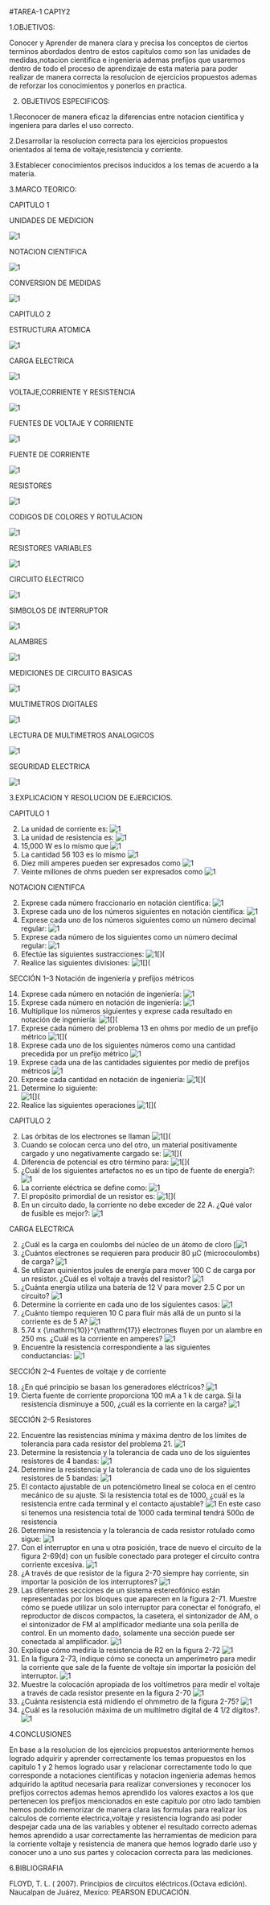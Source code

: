 #TAREA-1 CAP1Y2

1.OBJETIVOS:

Conocer y Aprender de manera clara y precisa los conceptos de ciertos terminos abordados dentro de estos capitulos como son las unidades de medidas,notacion cientifica e ingenieria ademas prefijos que usaremos dentro de todo el proceso de aprendizaje de esta materia para poder realizar de manera correcta la resolucion de ejercicios propuestos ademas de reforzar los conocimientos y ponerlos en practica. 

2. OBJETIVOS ESPECIFICOS: 

1.Reconocer de manera eficaz la diferencias entre notacion cientifica y ingeniera para darles el uso correcto. 

2.Desarrollar la resolucion correcta para los ejercicios propuestos orientados al tema de voltaje,resistencia y corriente. 

3.Establecer conocimientos precisos inducidos a los temas de acuerdo a la materia. 


3.MARCO TEORICO:

CAPITULO 1 

UNIDADES DE MEDICION 

![1](https://github.com/Josselyn2/Fundamentos-de-circuitos/blob/Principal/UM1.jpg?raw=true)

NOTACION CIENTIFICA 

![1](https://github.com/Josselyn2/Fundamentos-de-circuitos/blob/Principal/NM2.jpg?raw=true)

CONVERSION DE MEDIDAS

![1](https://github.com/Josselyn2/Fundamentos-de-circuitos/blob/Principal/CM3.jpg?raw=true)

CAPITULO 2 

ESTRUCTURA ATOMICA 

![1](https://github.com/Josselyn2/Fundamentos-de-circuitos/blob/Principal/EM4.jpg?raw=true)

CARGA ELECTRICA

![1](https://github.com/Josselyn2/Fundamentos-de-circuitos/blob/Principal/CM5.jpg?raw=true)

VOLTAJE,CORRIENTE Y RESISTENCIA

![1](https://github.com/Josselyn2/Fundamentos-de-circuitos/blob/Principal/VM6.jpg?raw=true)

FUENTES DE VOLTAJE Y CORRIENTE 

![1](https://github.com/Josselyn2/Fundamentos-de-circuitos/blob/Principal/FM7.jpg?raw=true) 

FUENTE DE CORRIENTE

![1](https://github.com/Josselyn2/Fundamentos-de-circuitos/blob/Principal/IMAGENES/FM8.jpg?raw=true)

RESISTORES

![1](https://github.com/Josselyn2/Fundamentos-de-circuitos/blob/Principal/IMAGENES/RM9.jpg?raw=true)

CODIGOS DE COLORES Y ROTULACION 

![1](https://github.com/Josselyn2/Fundamentos-de-circuitos/blob/Principal/IMAGENES/RM10.jpg?raw=true)

RESISTORES VARIABLES 

![1](https://github.com/Josselyn2/Fundamentos-de-circuitos/blob/Principal/IMAGENES/RM11.jpg?raw=true)

CIRCUITO ELECTRICO

![1](https://github.com/Josselyn2/Fundamentos-de-circuitos/blob/Principal/IMAGENES/CM12.jpg?raw=true)

SIMBOLOS DE INTERRUPTOR

![1](https://github.com/Josselyn2/Fundamentos-de-circuitos/blob/Principal/IMAGENES/SM13.jpg?raw=true)

ALAMBRES

![1](https://github.com/Josselyn2/Fundamentos-de-circuitos/blob/Principal/IMAGENES/AM14.jpg?raw=true)

MEDICIONES DE CIRCUITO BASICAS 

![1](https://github.com/Josselyn2/Fundamentos-de-circuitos/blob/Principal/IMAGENES/MM15%20(2).jpg?raw=true)

MULTIMETROS DIGITALES

![1](https://github.com/Josselyn2/Fundamentos-de-circuitos/blob/Principal/IMAGENES/MM16.jpg?raw=true)

LECTURA DE MULTIMETROS ANALOGICOS

![1](https://github.com/Josselyn2/Fundamentos-de-circuitos/blob/Principal/IMAGENES/LM17.jpg?raw=true)

SEGURIDAD ELECTRICA

![1](https://github.com/Josselyn2/Fundamentos-de-circuitos/blob/Principal/IMAGENES/SM18.jpg?raw=true)

3.EXPLICACION Y RESOLUCION DE EJERCICIOS. 

CAPITULO  1 

2. La unidad de corriente es:
![1](https://github.com/Josselyn2/Fundamentos-de-circuitos/blob/Principal/E2.jpg?raw=true)
4. La unidad de resistencia es:	
![1](https://github.com/Josselyn2/Fundamentos-de-circuitos/blob/TAREA1/E4.jpg?raw=true)
6. 15,000 W es lo mismo que
![1](https://github.com/Josselyn2/Fundamentos-de-circuitos/blob/TAREA1/E6.jpg?raw=true)
8. La cantidad 56 103 es lo mismo 
![1](https://github.com/Josselyn2/Fundamentos-de-circuitos/blob/TAREA1/E8.jpg?raw=true)
10. Diez mili amperes pueden ser expresados como
![1](https://github.com/Josselyn2/Fundamentos-de-circuitos/blob/TAREA1/E10.jpg?raw=true)
12. Veinte millones de ohms pueden ser expresados como 
![1](https://github.com/Josselyn2/Fundamentos-de-circuitos/blob/TAREA1/E12.jpg?raw=true)

NOTACION CIENTIFCA

2. Exprese cada número fraccionario en notación científica:
![1](https://github.com/Josselyn2/Fundamentos-de-circuitos/blob/TAREA1/E2N.jpg?raw=true)
4. Exprese cada uno de los números siguientes en notación científica: 
![1](https://github.com/Josselyn2/Fundamentos-de-circuitos/blob/TAREA1/E4N.jpg?raw=true)
6. Exprese cada uno de los números siguientes como un número decimal regular: 
![1](https://github.com/Josselyn2/Fundamentos-de-circuitos/blob/TAREA1/E6N.jpg?raw=true)
8. Exprese cada número de los siguientes como un número decimal regular: 
![1](https://github.com/Josselyn2/Fundamentos-de-circuitos/blob/TAREA1/E8N.jpg?raw=true)
10. Efectúe las siguientes sustracciones: 
![1[](](https://github.com/Josselyn2/Fundamentos-de-circuitos/blob/TAREA1/E10N.jpg?raw=true)
12. Realice las siguientes divisiones:
![1[](](https://github.com/Josselyn2/Fundamentos-de-circuitos/blob/TAREA1/E12N.jpg?raw=true)

SECCIÓN 1–3 Notación de ingeniería y prefijos métricos 

14. Exprese cada número en notación de ingeniería: 
![1](https://github.com/Josselyn2/Fundamentos-de-circuitos/blob/TAREA1/E14N.jpg?raw=true)
16. Exprese cada número en notación de ingeniería: 
![1](https://github.com/Josselyn2/Fundamentos-de-circuitos/blob/TAREA1/E16N.jpg?raw=true)
18. Multiplique los números siguientes y exprese cada resultado en notación de ingeniería:
![1[](](https://github.com/Josselyn2/Fundamentos-de-circuitos/blob/TAREA1/E18N.jpg?raw=true)
20. Exprese cada número del problema 13 en ohms por medio de un prefijo métrico
![1[](](https://github.com/Josselyn2/Fundamentos-de-circuitos/blob/TAREA1/E20N.jpg?raw=true)
22. Exprese cada uno de los siguientes números como una cantidad precedida por un prefijo métrico
![1](https://github.com/Josselyn2/Fundamentos-de-circuitos/blob/TAREA1/E22N.jpg?raw=true)
24. Exprese cada una de las cantidades siguientes por medio de prefijos métricos
![1](https://github.com/Josselyn2/Fundamentos-de-circuitos/blob/TAREA1/E24N.jpg?raw=true)
26. Exprese cada cantidad en notación de ingeniería:
![1[](](https://github.com/Josselyn2/Fundamentos-de-circuitos/blob/TAREA1/E26N.jpg?raw=true)
28. Determine lo siguiente:  
![1[](](https://github.com/Josselyn2/Fundamentos-de-circuitos/blob/TAREA1/E28N.jpg?raw=true)
30. Realice las siguientes operaciones
![1[](](https://github.com/Josselyn2/Fundamentos-de-circuitos/blob/TAREA1/E30N.jpg?raw=true)

CAPITULO 2 

2. Las órbitas de los electrones se llaman
![1[](](https://github.com/Josselyn2/Fundamentos-de-circuitos/blob/TAREA1/E2A.jpg?raw=true)
4. Cuando se colocan cerca uno del otro, un material positivamente cargado y uno negativamente cargado se:
![1[](](https://github.com/Josselyn2/Fundamentos-de-circuitos/blob/TAREA1/E4A.jpg?raw=true)
6. Diferencia de potencial es otro término para: 
![1[](](https://github.com/Josselyn2/Fundamentos-de-circuitos/blob/TAREA1/E6A.jpg?raw=true)
8. ¿Cuál de los siguientes artefactos no es un tipo de fuente de energía?:
![1](https://github.com/Josselyn2/Fundamentos-de-circuitos/blob/TAREA1/E8A.jpg?raw=true)
10. La corriente eléctrica se define como:
![1](https://github.com/Josselyn2/Fundamentos-de-circuitos/blob/TAREA1/E10A.jpg?raw=true)
12. El propósito primordial de un resistor es: 
![1[](](https://github.com/Josselyn2/Fundamentos-de-circuitos/blob/TAREA1/E12A.jpg?raw=true)
14. En un circuito dado, la corriente no debe exceder de 22 A. ¿Qué valor de fusible es mejor?:
![1](https://github.com/Josselyn2/Fundamentos-de-circuitos/blob/TAREA1/E14A.jpg?raw=true)

CARGA ELECTRICA 


2. ¿Cuál es la carga en coulombs del núcleo de un átomo de cloro
[![1](https://github.com/Josselyn2/Fundamentos-de-circuitos/blob/TAREA1/E2C.jpg?raw=true)
4. ¿Cuántos electrones se requieren para producir 80 µC (microcoulombs) de carga?
![1](https://github.com/Josselyn2/Fundamentos-de-circuitos/blob/Principal/E4C.jpg?raw=true)
6. Se utilizan quinientos joules de energía para mover 100 C de carga por un resistor. ¿Cuál es  el voltaje a través del resistor? 
![1](https://github.com/Josselyn2/Fundamentos-de-circuitos/blob/Principal/E6C.jpg?raw=true)
8. ¿Cuánta energía utiliza una batería de 12 V para mover 2.5 C por un circuito?
 ![1](https://github.com/Josselyn2/Fundamentos-de-circuitos/blob/Principal/E8C.jpg?raw=true)
10. Determine la corriente en cada uno de los siguientes casos:
 ![1](https://github.com/Josselyn2/Fundamentos-de-circuitos/blob/Principal/E10C.jpg?raw=true)
12. ¿Cuánto tiempo requieren 10 C para fluir más allá de un punto si la corriente es de 5 A?
![1]( https://github.com/Josselyn2/Fundamentos-de-circuitos/blob/Principal/E12C.jpg?raw=true)
14. 5.74 x {\mathrm{10}}^{\mathrm{17}} electrones fluyen por un alambre en 250 ms. ¿Cuál es la corriente en amperes?
![1](https://github.com/Josselyn2/Fundamentos-de-circuitos/blob/Principal/E14C.jpg?raw=true)
16. Encuentre la resistencia correspondiente a las siguientes conductancias:
![1]( https://github.com/Josselyn2/Fundamentos-de-circuitos/blob/Principal/E16C.jpg?raw=true)


SECCIÓN 2–4 Fuentes de voltaje y de corriente 

18. ¿En qué principio se basan los generadores eléctricos? 
![1](https://github.com/Josselyn2/Fundamentos-de-circuitos/blob/Principal/E18C.jpg?raw=true)
20. Cierta fuente de corriente proporciona 100 mA a 1 k de carga. Si la resistencia disminuye a 500, ¿cuál es la corriente en la carga? 
![1](https://github.com/Josselyn2/Fundamentos-de-circuitos/blob/Principal/E20C.jpg?raw=true)


SECCIÓN 2–5 Resistores 


22. Encuentre las resistencias mínima y máxima dentro de los límites de tolerancia para cada resistor del problema 21.
 ![1](https://github.com/Josselyn2/Fundamentos-de-circuitos/blob/Principal/E22R.jpg?raw=true)
24. Determine la resistencia y la tolerancia de cada uno de los siguientes resistores de 4 bandas: 
![1](https://github.com/Josselyn2/Fundamentos-de-circuitos/blob/Principal/E24R.jpg?raw=true)
26. Determine la resistencia y la tolerancia de cada uno de los siguientes resistores de 5 bandas:
![1](https://github.com/Josselyn2/Fundamentos-de-circuitos/blob/Principal/E26R.jpg?raw=true)
28. El contacto ajustable de un potenciómetro lineal se coloca en el centro mecánico de su ajuste. Si la resistencia total es de 1000, ¿cuál es la resistencia entre cada terminal y el contacto ajustable?
![1](https://github.com/Josselyn2/Fundamentos-de-circuitos/blob/Principal/E28R.jpg?raw=true)
En este caso si tenemos una resistencia total de 1000 cada terminal tendrá 500ꭥ de resistencia
30. Determine la resistencia y la tolerancia de cada resistor rotulado como sigue:
![1](https://github.com/Josselyn2/Fundamentos-de-circuitos/blob/Principal/E30R.jpg?raw=true)
32. Con el interruptor en una u otra posición, trace de nuevo el circuito de la figura 2-69(d) con un fusible conectado para proteger el circuito contra corriente excesiva. 
![1](https://github.com/Josselyn2/Fundamentos-de-circuitos/blob/Principal/E32R.jpg?raw=true)
34. ¿A través de que resistor de la figura 2-70 siempre hay corriente, sin importar la posición de los interruptores?
![1](https://github.com/Josselyn2/Fundamentos-de-circuitos/blob/Principal/E34R.jpg?raw=true)
36. Las diferentes secciones de un sistema estereofónico están representadas por los bloques que aparecen en la figura 2-71. Muestre cómo se puede utilizar un solo interruptor para conectar el fonógrafo, el reproductor de discos compactos, la casetera, el sintonizador de AM, o el sintonizador de FM al amplificador mediante una sola perilla de control. En un momento dado, solamente una sección puede ser conectada al amplificador.
![1](https://github.com/Josselyn2/Fundamentos-de-circuitos/blob/Principal/E36R.jpg?raw=true)
38. Explique cómo mediría la resistencia de R2 en la figura 2-72
  ![1](  https://github.com/Josselyn2/Fundamentos-de-circuitos/blob/Principal/E38R.jpg?raw=true)         
40. En la figura 2-73, indique cómo se conecta un amperímetro para medir la corriente que sale de la fuente de voltaje sin importar la posición del interruptor.
![1](https://github.com/Josselyn2/Fundamentos-de-circuitos/blob/Principal/E40R.jpg?raw=true)
42. Muestre la colocación apropiada de los voltímetros para medir el voltaje a través de cada resistor presente en la figura 2-70
![1](https://github.com/Josselyn2/Fundamentos-de-circuitos/blob/Principal/E42R.jpg?raw=true)
44. ¿Cuánta resistencia está midiendo el ohmmetro de la figura 2-75?
![1](https://github.com/Josselyn2/Fundamentos-de-circuitos/blob/Principal/E44R.jpg?raw=true)
46. ¿Cuál es la resolución máxima de un multímetro digital de 4 1/2 dígitos?.
![1](https://github.com/Josselyn2/Fundamentos-de-circuitos/blob/Principal/E46R.jpg?raw=true)

4.CONCLUSIONES

En base a la resolucion de los ejercicios propuestos anteriormente hemos logrado adquirir y aprender correctamente los temas propuestos en los capitulo 1 y 2 hemos logrado usar y relacionar correctamente todo lo que corresponde a notaciones cientificas y notacion ingenieria ademas hemos adquirido la aptitud necesaria para realizar conversiones y reconocer los prefijos correctos ademas hemos aprendido los valores exactos a los que pertenecen los prefijos mencionados en este capitulo por otro lado tambien hemos podido memorizar de manera clara las formulas para realizar los calculos de corriente electrica,voltaje y resistencia logrando asi poder despejar cada una de las variables y obtener el resultado correcto ademas hemos aprendido a usar correctamente las herramientas de medicion para la corriente voltaje y resistencia de manera que hemos logrado darle uso y conocer uno a uno sus partes y colocacion correcta para las mediciones. 

6.BIBLIOGRAFIA

FLOYD, T. L. ( 2007). Principios de circuitos eléctricos.(Octava edición). Naucalpan de Juárez, Mexico: PEARSON EDUCACIÓN.




